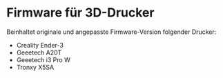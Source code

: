 # Firmware für 3D-Drucker
Beinhaltet originale und angepasste Firmware-Version folgender Drucker:
- Creality Ender-3
- Geeetech A20T
- Geeetech i3 Pro W
- Tronxy X5SA
